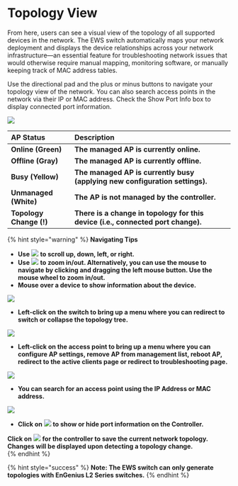 # Topology View

From here, users can see a visual view of the topology of all supported devices in the network. The EWS switch automatically maps your network deployment and displays the device relationships across your network infrastructure—an essential feature for troubleshooting network issues that would otherwise require manual mapping, monitoring software, or manually keeping track of MAC address tables.

Use the directional pad and the plus or minus buttons to navigate your topology view of the network. You can also search access points in the network via their IP or MAC address. Check the Show Port Info box to display connected port information.

![](https://lh3.googleusercontent.com/ahZtSp282cCgzJbXoLKFQVwFFLS5wIZrWEaDXqwTX9OzcAMaKkRZDzNrnclJhmtkwNrX9nnCnpdNNQrOaKv6ZAUQNk2Wf-IOnmkdLXrFVn21c35fW9yDrT9J9FzzUwlD1eALRJM)

| **AP Status** | **Description** |
| :--- | :--- |
| **Online \(Green\)** | **The managed AP is currently online.** |
| **Offline \(Gray\)** | **The managed AP is currently offline.** |
| **Busy \(Yellow\)** | **The managed AP is currently busy \(applying new configuration settings\).** |
| **Unmanaged \(White\)** | **The AP is not managed by the controller.** |
| **Topology Change \(!\)** | **There is a change in topology for this device \(i.e., connected port change\).**  |

{% hint style="warning" %}
**Navigating Tips** 

* **Use** ![](https://lh4.googleusercontent.com/CopLtDyuDyNHLNQ5vrZVumXvqP8weaBaLdpxD2cpLPk8wcpr-FvxxYWManLZ52igFU-HYANjG25nsiHoQih4GIL36kGxOqNMwgj9pBiXhSlQSQ3Olo6t3jhikDcqCkv4q-G04W4) **to scroll up, down, left, or right.**
* **Use** ![](https://lh4.googleusercontent.com/nluXDtzKeSJ5N1G4V2DmFM4TYNv0TP_PtyIZM_iBW3d9FZrOj0vBYvy1X4nWjNsDuQfwfnF2YAwt-BRXOo9HjH1BauP-njujTNActLvBeDUeiNCTr8f1MRWlsPh3F2ge5bTnr-A) **to zoom in/out. Alternatively, you can use the mouse to navigate by clicking and dragging the left mouse button. Use the mouse wheel to zoom in/out.**
* **Mouse over a device to show information about the device.**

![](https://lh4.googleusercontent.com/M_syVN4YtBfgurZjtawJhorF-_ThUqE-z7Bz0x9wuM5Qssech5SKF6GxvFWoRiLKxzlhdv5JPAXcX9jHQxzT8F91sJImrhgxNSTZWqwxgaZNWSdCfYt-OxDkG3SIUdXqVLf8HnY)

* **Left-click on the switch to bring up a menu where you can redirect to switch or collapse the topology tree.**

![](https://lh5.googleusercontent.com/eECLUEvGENREcHjAVhxDEoiU6ucJQYZuMnihYEQkVStThOniwWvxBzzGAXOHG0lII4Cn0Uw6FpvetZQIJo_yjYsU0ENG14VcsknM6TQ-9aOJvtaR1xlbNeLC9_sMUAHRQngdQ6Y)

* **Left-click on the access point to bring up a menu where you can configure AP settings, remove AP from management list, reboot AP, redirect to the active clients page or redirect to troubleshooting page.**

![](https://lh5.googleusercontent.com/e9bf-aXTvUd0eVbowfimZyHVLBZ1scyd3N-Y3KBovJBfC33UtE1jLS7ev6xWjYQ9ED8NR69HT-iHgfH29b6eR7NhyR1ndXpziZWNLWvktQOl7a2atJwY_5ddZ9OXo_Thx1xhsSM)

* **You can search for an access point using the IP Address or MAC address.**

![](https://lh5.googleusercontent.com/5fzul7qDOlhlIWma-bjKYTyixgp26KiR1TZSBfX0ujOlY_jQoKk4496UHBijM-7tixZeKnxVJhPH0GLoNxNbn66Bm5JrcLUFMS3SfSM9dFs8ewkVdt-Nmu3iuoZC3kfFUd73CV8)

* **Click on** ![](https://lh4.googleusercontent.com/5udgC7SE2P1K9e-zAoVm1LdjisjLbO5O2N1WyTRkg8qGKjzZMz0BpOYR8SKuTAAHss5eg7X2VGNnMYAjlFSYSKzJjuN77IJ0IQBe3Wi9HYJk9fZCVb0iRgkAdDOZ-tpajhK24R0) **to show or hide port information on the Controller.**

**Click on** ![](https://lh3.googleusercontent.com/g7NLDuAp7leMD5cQhN2iDiPtBkSNPphADoN-1WRsVSOtvLo0Xmi17atnhsAzuluOEU8d-2yP4mdurqluKhSc0LeULphdggmQBY2Lg9t6UG5qfHgV-b3tN4v0JSDtigP3zOIyRsE) **for the controller to save the current network topology. Changes will be displayed upon detecting a topology change.**  
{% endhint %}

{% hint style="success" %}
**Note: The EWS switch can only generate topologies with EnGenius L2 Series switches.**
{% endhint %}

